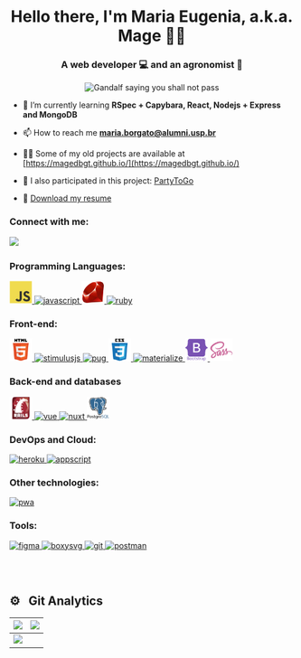 <h1 align="center">Hello there, I'm Maria Eugenia, a.k.a. Mage 🧙‍✨</h1>
<h3 align="center">A web developer 💻 and an agronomist 🐄</h3>

<div align="center">
<img src="https://github.com/magedeungaro/magedeungaro.github.io/blob/60888b796677c64a60937ca7af230a73249f73a5/36Ja.gif" alt="Gandalf saying you shall not pass">
</div>

- 🌱 I’m currently learning **RSpec + Capybara, React, Nodejs + Express and MongoDB**

- 📫 How to reach me **maria.borgato@alumni.usp.br**

- 👨‍💻 Some of my old projects are available at [https://magedbgt.github.io/](https://magedbgt.github.io/)

- 🥳 I also participated in this project: [PartyToGo](https://github.com/ThiagoCal/Partytogo)

- 📄 [Download my resume](https://drive.google.com/uc?export=download&id=1DiyXQgrtBMni_IDpMJZ6YqGE7kg0sH8c)

<h3 align="left">Connect with me:</h3>

[<img src="https://img.shields.io/badge/linkedin-%230077B5.svg?&style=for-the-badge&logo=linkedin&logoColor=white" />](https://www.linkedin.com/in/magedeungaro)

<h3 align="left">Programming Languages:</h3>
<p align="left">
<a href="https://developer.mozilla.org/en-US/docs/Web/JavaScript" target="_blank">
		<img src="https://raw.githubusercontent.com/devicons/devicon/master/icons/javascript/javascript-original.svg" alt="javascript" width="40" height="40"/>
	</a>
	<a href="https://www.typescriptlang.org/" target="_blank">
		<img src="https://upload.wikimedia.org/wikipedia/commons/4/4c/Typescript_logo_2020.svg" alt="javascript" width="40" height="40"/>
	</a>
	<a href="https://www.ruby-lang.org/en/documentation/" target="_blank" rel=noopener>
		<img src="https://raw.githubusercontent.com/devicons/devicon/master/icons/ruby/ruby-original.svg" alt="ruby" width="40" height="40"/>
	</a>
	<a href="https://docs.microsoft.com/en-us/cpp/cpp/?view=msvc-170" target="_blank" rel=noopener>
		<img src="https://upload.wikimedia.org/wikipedia/commons/1/18/ISO_C%2B%2B_Logo.svg" alt="ruby" width="40" height="40"/>
	</a>
	
</p>

<h3 align="left">Front-end:</h3>
<p align="left">
	<a href="https://www.w3schools.com/html/" target="_blank" rel=noopener>
		<img src="https://raw.githubusercontent.com/devicons/devicon/master/icons/html5/html5-original-wordmark.svg" alt="html5" width="40" height="40"/>
	</a>
	<a href="https://stimulus.hotwired.dev/" target="_blank" rel=noopener>
		<img src="https://bestofjs.org/logos/stimulus.svg" alt="stimulusjs" width="40" height="40"/>
	</a>
	 <a href="https://pugjs.org" target="_blank"> <img src="https://cdn.worldvectorlogo.com/logos/pug.svg" alt="pug" width="40" height="40"/> </a>
	<a href="https://www.w3schools.com/css/" target="_blank" rel=noopener>
		<img src="https://raw.githubusercontent.com/devicons/devicon/master/icons/css3/css3-original-wordmark.svg" alt="css3" width="40" height="40"/>
	</a>
	<a href="https://materializecss.com/" target="_blank" rel=noopener>
		<img src="https://raw.githubusercontent.com/prplx/svg-logos/5585531d45d294869c4eaab4d7cf2e9c167710a9/svg/materialize.svg" alt="materialize" width="40" height="40"/>
	</a>
	<a href="https://getbootstrap.com" target="_blank" rel=noopener>
		<img src="https://raw.githubusercontent.com/devicons/devicon/master/icons/bootstrap/bootstrap-plain-wordmark.svg" alt="bootstrap" width="40" height="40"/>
	</a>
	<a href="https://sass-lang.com" target="_blank" rel=noopener>
		<img src="https://raw.githubusercontent.com/devicons/devicon/master/icons/sass/sass-original.svg" alt="sass" width="40" height="40"/>
	</a>
</p>

<h3 align="left">Back-end and databases</h3>
<p align="left">
<a href="https://rubyonrails.org/" target="_blank" rel=noopener>
		<img src="https://raw.githubusercontent.com/devicons/devicon/master/icons/rails/rails-original-wordmark.svg" alt="ruby_on_rails" width="40" height="40"/>
	</a>
	
<a href="https://vuejs.org/" target="_blank"> 
	<img src="https://upload.wikimedia.org/wikipedia/commons/thumb/9/95/Vue.js_Logo_2.svg/1024px-Vue.js_Logo_2.svg.png?20170919082558" alt="vue" width="40" height="40"/>
</a>
	
<a href="https://nuxtjs.org/" target="_blank" rel=noopener>
	<img src="https://nuxtjs.org/design-kit/colored-logo.svg" alt="nuxt" width="40" height="40"/>
</a>
	
<a href="https://www.postgresql.org/" target="_blank" rel=noopener>
	<img src="https://raw.githubusercontent.com/devicons/devicon/master/icons/postgresql/postgresql-original-wordmark.svg" alt="nuxt" width="40" height="40"/>
</a>
	
</p>

<h3 align="left">DevOps and Cloud:</h3>
<p align="left">
	<a href="https://heroku.com" target="_blank"> <img src="https://www.vectorlogo.zone/logos/heroku/heroku-icon.svg" alt="heroku" width="40" height="40"/> </a>
	<a href="https://developers.google.com/apps-script" target="_blank" rel=noopener>
		<img src="https://www.gstatic.com/images/branding/product/2x/apps_script_48dp.png" alt="appscript" width="40" height="40"/>
	</a>
</p>

<h3 align="left">Other technologies:</h3>
<p align="left">
	<a href="https://pt.wikipedia.org/wiki/Progressive_web_app" target="_blank"> <img src="https://user-images.githubusercontent.com/3104648/28351989-7f68389e-6c4b-11e7-9bf2-e9fcd4977e7a.png" alt="pwa" width="80" height="40"/> </a>
	
</p>

<h3 align="left">Tools:</h3>
<p align="left">
<a href="https://www.figma.com/" target="_blank" rel=noopener>
		<img src="https://www.vectorlogo.zone/logos/figma/figma-icon.svg" alt="figma" width="40" height="40"/>
	</a>
	<a href="https://boxy-svg.com/" target="_blank" rel=noopener>
		<img src="https://boxy-svg.com/images/boxy-svg.svg" alt="boxysvg" width="40" height="40"/>
	</a>
	<a href="https://git-scm.com/" target="_blank" rel=noopener>
		<img src="https://www.vectorlogo.zone/logos/git-scm/git-scm-icon.svg" alt="git" width="40" height="40"/>
	</a>
	<a href="https://www.postman.com/" target="_blank" rel=noopener>
		<img src="https://camo.githubusercontent.com/93b32389bf746009ca2370de7fe06c3b5146f4c99d99df65994f9ced0ba41685/68747470733a2f2f7777772e766563746f726c6f676f2e7a6f6e652f6c6f676f732f676574706f73746d616e2f676574706f73746d616e2d69636f6e2e737667" alt="postman" width="40" height="40"/>
	</a>
</p>

<br><br>
## ⚙️ &nbsp; Git Analytics

<img src="https://github-readme-stats.vercel.app/api?username=magedeungaro&&show_icons=true&count_private=true&theme=github_dark">|<img src="https://github-readme-streak-stats.herokuapp.com/?user=thiagocal&theme=blueberry_duo"/>
|---|---|
<img src="https://github-readme-stats.vercel.app/api/top-langs/?username=magedeungaro&layout=compact&theme=github_dark"/>|


